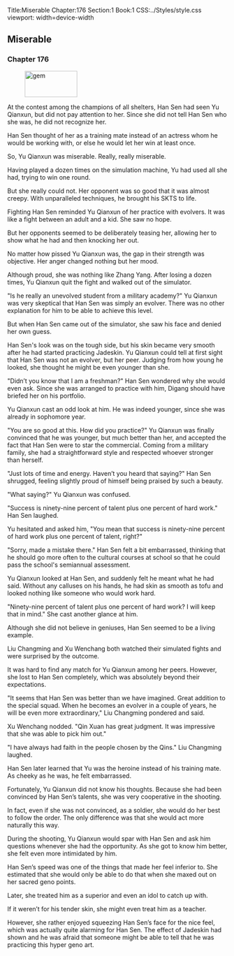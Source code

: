 Title:Miserable 
Chapter:176 
Section:1 
Book:1 
CSS:../Styles/style.css 
viewport: width=device-width
  
## Miserable
### Chapter 176 
<figure>
	<img src="../Images/gem.gif" alt="gem" id="gem" width="120" height="60" />
</figure>
  

  
  At the contest among the champions of all shelters, Han Sen had seen Yu Qianxun, but did not pay attention to her. Since she did not tell Han Sen who she was, he did not recognize her.

Han Sen thought of her as a training mate instead of an actress whom he would be working with, or else he would let her win at least once.

So, Yu Qianxun was miserable. Really, really miserable.

Having played a dozen times on the simulation machine, Yu had used all she had, trying to win one round.

But she really could not. Her opponent was so good that it was almost creepy. With unparalleled techniques, he brought his SKTS to life.

Fighting Han Sen reminded Yu Qianxun of her practice with evolvers. It was like a fight between an adult and a kid. She saw no hope.

But her opponents seemed to be deliberately teasing her, allowing her to show what he had and then knocking her out.

No matter how pissed Yu Qianxun was, the gap in their strength was objective. Her anger changed nothing but her mood.

Although proud, she was nothing like Zhang Yang. After losing a dozen times, Yu Qianxun quit the fight and walked out of the simulator.

"Is he really an unevolved student from a military academy?" Yu Qianxun was very skeptical that Han Sen was simply an evolver. There was no other explanation for him to be able to achieve this level.

But when Han Sen came out of the simulator, she saw his face and denied her own guess.

Han Sen's look was on the tough side, but his skin became very smooth after he had started practicing Jadeskin. Yu Qianxun could tell at first sight that Han Sen was not an evolver, but her peer. Judging from how young he looked, she thought he might be even younger than she.

"Didn’t you know that I am a freshman?" Han Sen wondered why she would even ask. Since she was arranged to practice with him, Digang should have briefed her on his portfolio.

Yu Qianxun cast an odd look at him. He was indeed younger, since she was already in sophomore year.

"You are so good at this. How did you practice?" Yu Qianxun was finally convinced that he was younger, but much better than her, and accepted the fact that Han Sen were to star the commercial. Coming from a military family, she had a straightforward style and respected whoever stronger than herself.

"Just lots of time and energy. Haven’t you heard that saying?" Han Sen shrugged, feeling slightly proud of himself being praised by such a beauty.

"What saying?" Yu Qianxun was confused.

"Success is ninety-nine percent of talent plus one percent of hard work." Han Sen laughed.

Yu hesitated and asked him, "You mean that success is ninety-nine percent of hard work plus one percent of talent, right?"

"Sorry, made a mistake there." Han Sen felt a bit embarrassed, thinking that he should go more often to the cultural courses at school so that he could pass the school's semiannual assessment.

Yu Qianxun looked at Han Sen, and suddenly felt he meant what he had said. Without any calluses on his hands, he had skin as smooth as tofu and looked nothing like someone who would work hard.

"Ninety-nine percent of talent plus one percent of hard work? I will keep that in mind." She cast another glance at him.

Although she did not believe in geniuses, Han Sen seemed to be a living example.

Liu Changming and Xu Wenchang both watched their simulated fights and were surprised by the outcome.

It was hard to find any match for Yu Qianxun among her peers. However, she lost to Han Sen completely, which was absolutely beyond their expectations.

"It seems that Han Sen was better than we have imagined. Great addition to the special squad. When he becomes an evolver in a couple of years, he will be even more extraordinary," Liu Changming pondered and said.

Xu Wenchang nodded. "Qin Xuan has great judgment. It was impressive that she was able to pick him out."

"I have always had faith in the people chosen by the Qins." Liu Changming laughed.

Han Sen later learned that Yu was the heroine instead of his training mate. As cheeky as he was, he felt embarrassed.

Fortunately, Yu Qianxun did not know his thoughts. Because she had been convinced by Han Sen’s talents, she was very cooperative in the shooting.

In fact, even if she was not convinced, as a soldier, she would do her best to follow the order. The only difference was that she would act more naturally this way.

During the shooting, Yu Qianxun would spar with Han Sen and ask him questions whenever she had the opportunity. As she got to know him better, she felt even more intimidated by him.

Han Sen’s speed was one of the things that made her feel inferior to. She estimated that she would only be able to do that when she maxed out on her sacred geno points.

Later, she treated him as a superior and even an idol to catch up with.

If it weren’t for his tender skin, she might even treat him as a teacher.

However, she rather enjoyed squeezing Han Sen’s face for the nice feel, which was actually quite alarming for Han Sen. The effect of Jadeskin had shown and he was afraid that someone might be able to tell that he was practicing this hyper geno art.
